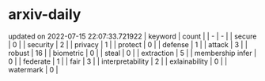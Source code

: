 # arxiv-daily
updated on 2022-07-15 22:07:33.721922
| keyword | count |
| - | - |
| secure | 0 |
| security | 2 |
| privacy | 1 |
| protect | 0 |
| defense | 1 |
| attack | 3 |
| robust | 16 |
| biometric | 0 |
| steal | 0 |
| extraction | 5 |
| membership infer | 0 |
| federate | 1 |
| fair | 3 |
| interpretability | 2 |
| exlainability | 0 |
| watermark | 0 |
